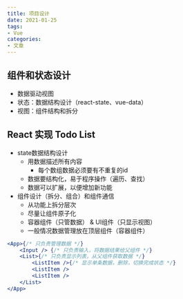 ```yaml
---
title: 项目设计
date: 2021-01-25
tags: 
- Vue
categories: 
- 文章
---
```


## 组件和状态设计

- 数据驱动视图
- 状态：数据结构设计（react-state、vue-data）
- 视图：组件结构和拆分

## React 实现 Todo List

- state数据结构设计
  - 用数据描述所有内容
    - 每个数组数据必须要有不重复的id 
  - 数据要结构化，易于程序操作（遍历、查找）
  - 数据可以扩展，以便增加新功能
- 组件设计（拆分、组合）和组件通信
  - 从功能上拆分层次
  - 尽量让组件原子化
  - 容器组件（只管数据） & UI组件（只显示视图）
  - 一般情况数据管理放在顶层组件（容器组件）
 
``` jsx
<App>{/* 只负责管理数据 */}
    <Input /> {/* 只负责输入，将数据结果给父组件 */}
    <List>{/* 只负责显示列表，从父组件获取数据 */}
        <ListItem />{/* 显示单条数据，删除，切换完成状态 */}
        <ListItem />
        <ListItem />
    </List>
</App>
```